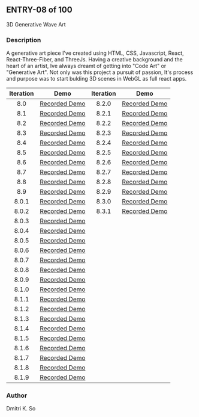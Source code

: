 ## ENTRY-08 of 100  
3D Generative Wave Art

### Description
A generative art piece I've created using HTML, CSS, Javascript, React, React-Three-Fiber, and ThreeJs. Having a creative background and the heart of an artist, Ive always dreamt of getting into "Code Art" or "Generative Art". Not only was this project a pursuit of passion, It's process and purpose was to start bulding 3D scenes in WebGL as full react apps.

| Iteration | Demo | Iteration | Demo |
| :---: | :---: |:---: | :---: |
| 8.0 | [Recorded Demo](https://user-images.githubusercontent.com/64864829/127756572-7c2702e5-f095-468e-acef-3d7a94fcf600.mp4)| 8.2.0 |[Recorded Demo](https://user-images.githubusercontent.com/64864829/136305198-0bcd5405-e7e1-4fa2-9951-ed6161d16d52.mp4)|
| 8.1 | [Recorded Demo](https://user-images.githubusercontent.com/64864829/127928821-b61b465c-0632-4635-8fcd-2129b066ce2d.mp4)| 8.2.1 |[Recorded Demo](https://user-images.githubusercontent.com/64864829/136305122-608d61ff-14f1-40e2-8abf-6d9cb355dbe3.mp4)|
| 8.2 | [Recorded Demo](https://user-images.githubusercontent.com/64864829/128379294-2967146c-1e44-4578-8543-4019e8d03a21.mp4)| 8.2.2 |[Recorded Demo](https://user-images.githubusercontent.com/64864829/136480883-671cd78f-8736-4d77-b28f-fd6409de87b2.mp4)|
| 8.3 | [Recorded Demo](https://user-images.githubusercontent.com/64864829/128535925-17ab7e7a-5768-443d-9884-f6d107fe509a.mp4)| 8.2.3 |[Recorded Demo](https://user-images.githubusercontent.com/64864829/136861682-02957299-478d-4e7c-980e-3fe9c39e6aac.mp4)|
| 8.4 | [Recorded Demo](https://user-images.githubusercontent.com/64864829/128603835-9059d290-3fa9-4864-928a-016c3269eb52.mp4)| 8.2.4 |[Recorded Demo](https://user-images.githubusercontent.com/64864829/137237214-a0f48023-ba7a-4011-8301-4424c959de85.mp4)|
| 8.5 | [Recorded Demo](https://user-images.githubusercontent.com/64864829/128737606-c95924ad-2ed1-49be-b7fb-4b570bf43e50.mp4)| 8.2.5 |[Recorded Demo](https://user-images.githubusercontent.com/64864829/137315794-6151786f-b83f-4dbb-92d8-d2cfae3c4b1a.mp4)|
| 8.6 | [Recorded Demo](https://user-images.githubusercontent.com/64864829/128922065-a7521d74-f4b6-4728-a6b0-ce83e7fae9ac.mp4)| 8.2.6 |[Recorded Demo](https://user-images.githubusercontent.com/64864829/137909545-c5834597-09e6-4385-af72-310db5cf78ae.mp4)|
| 8.7 | [Recorded Demo](https://user-images.githubusercontent.com/64864829/129266254-62219418-c2e2-4bb9-b178-0c0e2d7114f0.mp4)| 8.2.7 |[Recorded Demo](https://user-images.githubusercontent.com/64864829/138175750-07d90c36-959a-4cb2-a4a1-2186af7d1047.mp4)|
| 8.8 | [Recorded Demo](https://user-images.githubusercontent.com/64864829/129418424-5ce02a69-bdf9-4271-9bed-fae6fb515650.mp4)| 8.2.8 |[Recorded Demo](https://user-images.githubusercontent.com/64864829/138977564-2370bb2c-2e3e-4a68-9ece-209b36b71c57.mp4)|
| 8.9 | [Recorded Demo](https://user-images.githubusercontent.com/64864829/129611015-279ddf13-eb21-4bc8-9b22-420e92e3f246.mp4)| 8.2.9 |[Recorded Demo](https://user-images.githubusercontent.com/64864829/139062587-f6884189-f6ec-49cc-8ff4-1dac10fe7560.mp4)|
| 8.0.1 | [Recorded Demo](https://user-images.githubusercontent.com/64864829/129756572-394fe43c-07e9-41ba-8384-2f1016d68f1f.mp4)| 8.3.0 |[Recorded Demo](https://user-images.githubusercontent.com/64864829/139359409-6d1b9ea5-5a52-4283-91f0-48e474cfaf70.mp4)|
| 8.0.2 | [Recorded Demo](https://user-images.githubusercontent.com/64864829/129930764-96369228-88e8-444b-81de-d77ef7866f8b.mp4)| 8.3.1 |[Recorded Demo](https://user-images.githubusercontent.com/64864829/140613641-b73123a0-7b26-446b-9fa4-8020cb23b40b.mp4)|
| 8.0.3 | [Recorded Demo](https://user-images.githubusercontent.com/64864829/130107257-d8360ba8-f086-4abc-a8af-d1f1c84e5ca8.mp4)|
| 8.0.4 | [Recorded Demo](https://user-images.githubusercontent.com/64864829/130273041-25cb355a-5f58-41b3-99ba-932effe4e6bd.mp4)|
| 8.0.5 | [Recorded Demo](https://user-images.githubusercontent.com/64864829/130483310-406febb2-f2ed-4b77-8936-5ea21782d111.mp4)|
| 8.0.6 | [Recorded Demo](https://user-images.githubusercontent.com/64864829/130649083-459ad74f-9acb-4702-93d4-6ceae7ea6ed2.mp4)|
| 8.0.7 | [Recorded Demo](https://user-images.githubusercontent.com/64864829/131015023-526283a6-d1d9-47e9-9953-ef3491de41da.mp4)|
| 8.0.8 | [Recorded Demo](https://user-images.githubusercontent.com/64864829/131160585-6d3e3e70-a3f5-4cde-822c-4e7e282af166.mp4)|
| 8.0.9 | [Recorded Demo](https://user-images.githubusercontent.com/64864829/131388615-0b8a9853-18b1-4974-9137-3cce5cb76978.mp4)|
| 8.1.0 | [Recorded Demo](https://user-images.githubusercontent.com/64864829/131533432-f09220fa-4d43-4f69-be15-34beab0de2b7.mp4)|
| 8.1.1 | [Recorded Demo](https://user-images.githubusercontent.com/64864829/131732199-e9deaa92-e6ea-4c56-8e6a-a0e2c5f690ea.mp4)|
| 8.1.2 | [Recorded Demo](https://user-images.githubusercontent.com/64864829/131888924-d76f1e71-0d33-4a4b-b69b-4ad55d0f294d.mp4)|
| 8.1.3 | [Recorded Demo](https://user-images.githubusercontent.com/64864829/132703158-74e1be0f-ac02-4391-9778-165c1fe84413.mp4)|
| 8.1.4 | [Recorded Demo](https://user-images.githubusercontent.com/64864829/132862530-6c53b2c9-8a38-410b-87c9-627dbfb3d320.mp4)|
| 8.1.5 | [Recorded Demo](https://user-images.githubusercontent.com/64864829/133706250-76cc4caf-66c0-4c52-a1a3-b2cdac7aebd8.mp4)|
| 8.1.6 | [Recorded Demo](https://user-images.githubusercontent.com/64864829/133783646-b3377ec6-1ede-4156-b85e-b82507fc240c.mp4)|
| 8.1.7 | [Recorded Demo](https://user-images.githubusercontent.com/64864829/135365820-eab30a59-6bb3-4c53-aab2-a80ea331a0f8.mp4)|
| 8.1.8 | [Recorded Demo](https://user-images.githubusercontent.com/64864829/135548617-4cb9daf3-c140-4de3-8f19-f2ca88ef6a81.mp4)|
| 8.1.9 | [Recorded Demo](https://user-images.githubusercontent.com/64864829/135719716-353ba7f9-72b5-4623-9c7e-c5505cd43b73.mp4)|






 
### Author
Dmitri K. So

